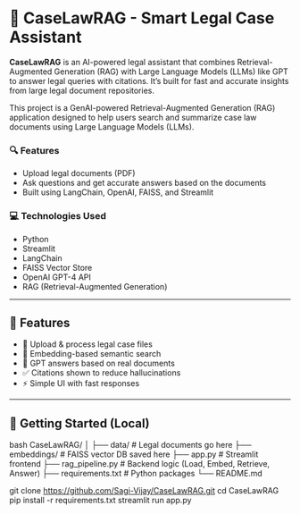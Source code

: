 # 🧠 CaseLawRAG - Smart Legal Case Assistant

**CaseLawRAG** is an AI-powered legal assistant that combines Retrieval-Augmented Generation (RAG) with Large Language Models (LLMs) like GPT to answer legal queries with citations. It’s built for fast and accurate insights from large legal document repositories.

This project is a GenAI-powered Retrieval-Augmented Generation (RAG) application designed to help users search and summarize case law documents using Large Language Models (LLMs).

### 🔍 Features
- Upload legal documents (PDF)
- Ask questions and get accurate answers based on the documents
- Built using LangChain, OpenAI, FAISS, and Streamlit

### 💻 Technologies Used
- Python
- Streamlit
- LangChain
- FAISS Vector Store
- OpenAI GPT-4 API
- RAG (Retrieval-Augmented Generation)

---

## 🧩 Features

- 📂 Upload & process legal case files
- 🔎 Embedding-based semantic search  
- 🧠 GPT answers based on real documents  
- ✅ Citations shown to reduce hallucinations  
- ⚡ Simple UI with fast responses

---

## 🚀 Getting Started (Local)

bash
CaseLawRAG/
│
├── data/               # Legal documents go here
├── embeddings/         # FAISS vector DB saved here
├── app.py              # Streamlit frontend
├── rag_pipeline.py     # Backend logic (Load, Embed, Retrieve, Answer)
├── requirements.txt    # Python packages
└── README.md

git clone https://github.com/Sagi-Vijay/CaseLawRAG.git
cd CaseLawRAG
pip install -r requirements.txt
streamlit run app.py

